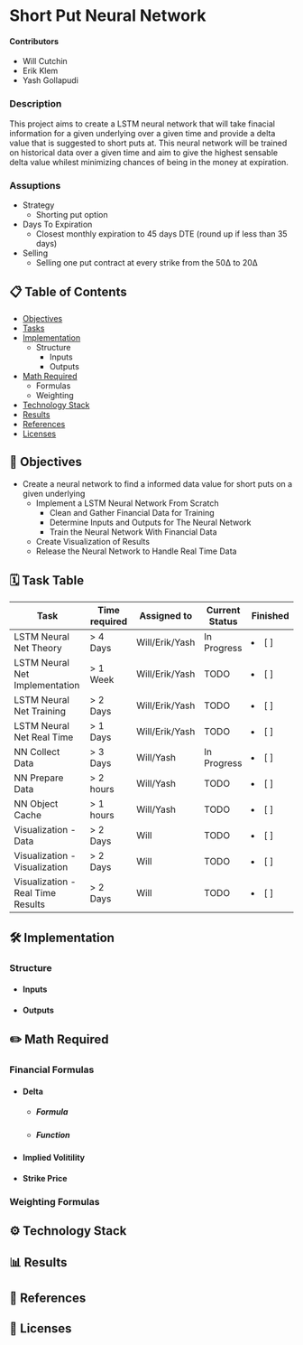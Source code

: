 # Short Put Neural Network #
#### Contributors
* Will Cutchin
* Erik Klem
* Yash Gollapudi

### Description


This project aims to create a LSTM neural network that will take finacial information for a given underlying over a given time and provide a delta value that is suggested to short puts at. This neural network will be trained on historical data over a given time and aim to give the highest sensable delta value whilest minimizing chances of being in the money at expiration.

### Assuptions
* Strategy
  * Shorting put option
* Days To Expiration 
  * Closest monthly expiration to 45 days DTE (round up if less than 35 days)
* Selling
  * Selling one put contract at every strike from the 50Δ to 20Δ

## 📋 Table of Contents
   * [Objectives](#-objectives)
   * [Tasks](#-task-table)
   * [Implementation](#-implementation)
     * Structure
       * Inputs
       * Outputs  
   * [Math Required](#-math-required)
     * Formulas
     * Weighting
   * [Technology Stack](#-technology-stack)
   * [Results](#-results)
   * [References](#-references)
   * [Licenses](#-licenses)

## 📌 Objectives
* Create a neural network to find a informed data value for short puts on a given underlying
  * Implement a LSTM Neural Network From Scratch
    * Clean and Gather Financial Data for Training
    * Determine Inputs and Outputs for The Neural Network
    * Train the Neural Network With Financial Data
  * Create Visualization of Results
  * Release the Neural Network to Handle Real Time Data


## 🗓 Task Table
| Task           | Time required | Assigned to   | Current Status | Finished | 
|----------------|---------------|---------------|----------------|-----------|
| LSTM Neural Net Theory| > 4 Days       | Will/Erik/Yash   | In Progress   |   <li> [ ] </li>  |
| LSTM Neural Net Implementation| > 1 Week        | Will/Erik/Yash   | TODO  | <li> [ ] </li>     |
| LSTM Neural Net Training| > 2 Days      | Will/Erik/Yash   | TODO   | <li> [ ] </li>  |
| LSTM Neural Net Real Time| > 1 Days      | Will/Erik/Yash   | TODO   | <li> [ ] </li>  |
| NN Collect Data   | > 3 Days      | Will/Yash   | In Progress    |    <li> [ ] </li>     |
| NN Prepare Data   | > 2 hours     | Will/Yash   |   TODO         |    <li> [ ] </li>     |
| NN Object Cache   | > 1 hours     | Will/Yash   |   TODO         |    <li> [ ] </li>     |
| Visualization - Data   |  > 2 Days    | Will   |   TODO      |    <li> [ ] </li> |
| Visualization - Visualization   | > 2 Days     | Will   |   TODO      |    <li> [ ] </li> |
| Visualization - Real Time Results   | > 2 Days     | Will   |   TODO      |    <li> [ ] </li> |


## 🛠 Implementation
### Structure
* #### Inputs
* #### Outputs

## ✏️ Math Required
### Financial Formulas  
* #### Delta
  * ##### Formula
  * ##### Function
* #### Implied Volitility
* #### Strike Price
### Weighting Formulas

## ⚙ Technology Stack

## 📊 Results

## 🔗 References

## 📃 Licenses

